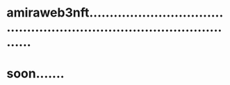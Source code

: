 # amiraweb3nft............................................................................................
# soon.......

